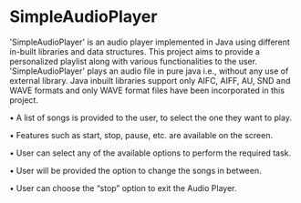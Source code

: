 # SimpleAudioPlayer
'SimpleAudioPlayer' is an audio player implemented in Java using different in-built libraries and data structures. This project aims to provide a personalized playlist along with various functionalities to the user. 'SimpleAudioPlayer' plays an audio file in pure java i.e., without any use of external library. Java inbuilt libraries support only AIFC, AIFF, AU, SND and WAVE formats and only WAVE format files have been incorporated in this project.

•	A list of songs is provided to the user, to select the one they want to play.

•	Features such as start, stop, pause, etc. are available on the screen.

•	User can select any of the available options to perform the required task.

•	User will be provided the option to change the songs in between.

•	User can choose the “stop” option to exit the Audio Player.


